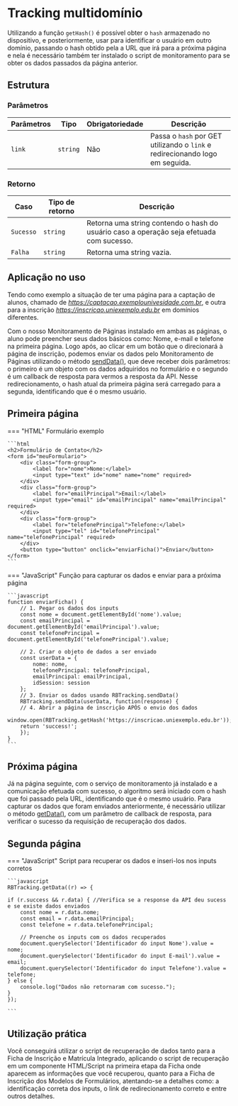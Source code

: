 
# Tracking multidomínio

Utilizando a função `getHash()` é possível obter o `hash` armazenado no dispositivo, e posteriormente, usar para identificar o usuário em outro domínio, passando o hash obtido pela a URL que irá para a próxima página e nela é necessário também ter instalado o script de monitoramento para se obter os dados passados da página anterior.

## Estrutura

### Parâmetros

| Parâmetros | Tipo | Obrigatoriedade | Descrição | 
| --- | --- | --- | --- |
| `link` | `string` | Não | Passa o `hash` por GET utilizando o `link` e redirecionando logo em seguida. | 

### Retorno

| Caso | Tipo de retorno | Descrição | 
| --- | --- | --- |
| `Sucesso` | `string` | Retorna uma string contendo o hash do usuário caso a operação seja efetuada com sucesso. | 
| `Falha` | `string` | Retorna uma string vazia. | 

## Aplicação no uso
Tendo como exemplo a situação de ter uma página para a captação de alunos, chamado de *https://captacao.exemplounivesidade.com.br*, e outra para a inscrição *https://inscricao.uniexemplo.edu.br* em domínios diferentes.

Com o nosso Monitoramento de Páginas instalado em ambas as páginas, o aluno pode preencher seus dados básicos como: Nome, e-mail e telefone na primeira página. Logo após, ao clicar em um botão que o direcionará à página de inscrição, podemos enviar os dados pelo Monitoramento de Páginas utilizando o método [sendData()](http://enviando-data.md), que deve receber dois parâmetros: o primeiro é um objeto com os dados adquiridos no formulário e o segundo é um callback de resposta para vermos a resposta da API. Nesse redirecionamento, o hash atual da primeira página será carregado para a segunda, identificando que é o mesmo usuário.

## Primeira página


=== "HTML"
    Formulário exemplo

    ```html
    <h2>Formulário de Contato</h2>
    <form id="meuFormulario">
        <div class="form-group">
            <label for="nome">Nome:</label>
            <input type="text" id="nome" name="nome" required>
        </div>
        <div class="form-group">
            <label for="emailPrincipal">Email:</label>
            <input type="email" id="emailPrincipal" name="emailPrincipal" required>
        </div>
        <div class="form-group">
            <label for="telefonePrincipal">Telefone:</label>
            <input type="tel" id="telefonePrincipal" name="telefonePrincipal" required>
        </div>
        <button type="button" onclick="enviarFicha()">Enviar</button>
    </form>
    ```

=== "JavaScript"
    Função para capturar os dados e enviar para a próxima página

    ```javascript
    function enviarFicha() {
        // 1. Pegar os dados dos inputs
        const nome = document.getElementById('nome').value;
        const emailPrincipal = document.getElementById('emailPrincipal').value;
        const telefonePrincipal = document.getElementById('telefonePrincipal').value;

        // 2. Criar o objeto de dados a ser enviado
        const userData = {
            nome: nome,
            telefonePrincipal: telefonePrincipal,
            emailPrincipal: emailPrincipal,
            idSession: session
        };
        // 3. Enviar os dados usando RBTracking.sendData()
        RBTracking.sendData(userData, function(response) {
        // 4. Abrir a página de inscrição APÓS o envio dos dados
        window.open(RBTracking.getHash('https://inscricao.uniexemplo.edu.br'));
        return 'success!';
        });
    }
    ```
    

## Próxima página

Já na página seguinte, com o serviço de monitoramento já instalado e a comunicação efetuada com sucesso, o algoritmo será iniciado com o hash que foi passado pela URL, identificando que é o mesmo usuário.  Para capturar os dados que foram enviados anteriormente, é necessário utilizar o método [getData()](recuperando-informacoes.md), com um parâmetro de callback de resposta, para verificar o sucesso da requisição de recuperação dos dados.

## Segunda página

=== "JavaScript"
    Script para recuperar os dados e inseri-los nos inputs corretos

    ```javascript
    RBTracking.getData((r) => {

    if (r.success && r.data) { //Verifica se a response da API deu sucess e se existe dados enviados
        const nome = r.data.nome;
        const email = r.data.emailPrincipal;
        const telefone = r.data.telefonePrincipal;

        // Preenche os inputs com os dados recuperados
        document.querySelector('Identificador do input Nome').value = nome;
        document.querySelector('Identificador do input E-mail').value = email;
        document.querySelector('Identificador do input Telefone').value = telefone;
    } else {
        console.log("Dados não retornaram com sucesso.");
    }
    });

    ```

## Utilização prática

Você conseguirá utilizar o script de recuperação de dados tanto para a Ficha de Inscrição e Matrícula Integrado, aplicando o script de recuperação em um componente HTML/Script na primeira etapa da Ficha onde aparecem as informações que você recuperou, quanto para a Ficha de Inscrição dos Modelos de Formulários, atentando-se a detalhes como: a identificação correta dos inputs, o link de redirecionamento correto e entre outros detalhes.